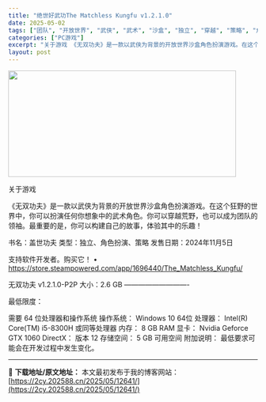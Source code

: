 ```yaml
---
title: "绝世好武功The Matchless Kungfu v1.2.1.0"
date: 2025-05-02
tags: ["团队", "开放世界", "武侠", "武术", "沙盒", "独立", "穿越", "策略", "角色", "角色扮演"]
categories: ["PC游戏"]
excerpt: "关于游戏 《无双功夫》是一款以武侠为背景的开放世界沙盒角色扮演游戏。在这个狂野的世界中，你可以扮演任何你想象中的武术角色。你可以穿越荒野，也可以成为团队的领袖。最重要的是，你可以构建自己的故事，体验其中的乐趣！ 书名：盖世功夫 类型：独立、角色扮演、策略 发售日期：2024年11月5日 支持软件开发&hellip;"
layout: post
---
```


<img class="aligncenter size-full wp-image-12631" src="https://2cy.202588.cn/wp-content/uploads/2025/05/2025050214575752.webp" alt="" width="460" height="215" />

关于游戏

《无双功夫》是一款以武侠为背景的开放世界沙盒角色扮演游戏。在这个狂野的世界中，你可以扮演任何你想象中的武术角色。你可以穿越荒野，也可以成为团队的领袖。最重要的是，你可以构建自己的故事，体验其中的乐趣！

书名：盖世功夫
类型：独立、角色扮演、策略
发售日期：2024年11月5日

支持软件开发者。购买它！
• https://store.steampowered.com/app/1696440/The_Matchless_Kungfu/

无双功夫 v1.2.1.0-P2P
大小：2.6 GB
—————————-

最低限度：

需要 64 位处理器和操作系统
操作系统： Windows 10 64位
处理器： Intel(R) Core(TM) i5-8300H 或同等处理器
内存： 8 GB RAM
显卡： Nvidia Geforce GTX 1060
DirectX： 版本 12
存储空间： 5 GB 可用空间
附加说明： 最低要求可能会在开发过程中发生变化。

---
📖 **下载地址/原文地址：** 本文最初发布于我的博客网站：[https://2cy.202588.cn/2025/05/12641/](https://2cy.202588.cn/2025/05/12641/)
